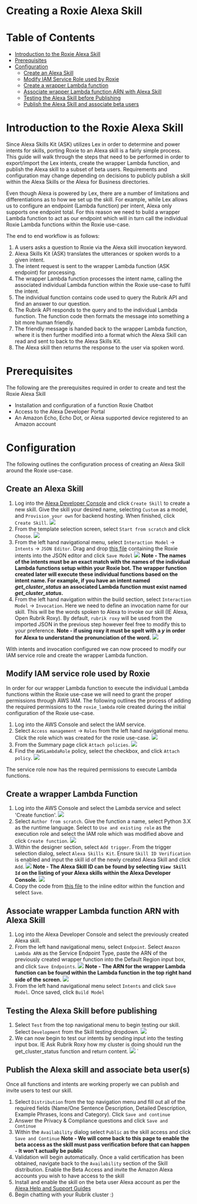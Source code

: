 # Creating a Roxie Alexa Skill

# Table of Contents

* [Introduction to the Roxie Alexa Skill](#Introduction-to-the-Roxie-Alexa-Skill)
* [Prerequisites](#Prerequisites)
* [Configuration](#Configuration)
    * [Create an Alexa Skill](#Create-an-alexa-skill)
    * [Modify IAM Service Role used by Roxie](#Modify-IAM-Service-role-used-by-roxie)
    * [Create a wrapper Lambda function](#Create-a-wrapper-lambda-function)
    * [Associate wrapper Lambda function ARN with Alexa Skill](#Associate-wrapper-lambda-function-arn-with-alexa-skill)
    * [Testing the Alexa Skill before Publishing](#Testing-the-alexa-skill-before-publishing)
    * [Publish the Alexa Skill and associate beta users](#Publish-the-alexa-skill-and-associate-beta-users)

# Introduction to the Roxie Alexa Skill

Since Alexa Skills Kit (ASK) utilizes Lex in order to determine and power intents for skills, porting Roxie to an Alexa skill is a fairly simple process. This guide will walk through the steps that need to be performed in order to export/import the Lex intents, create the wrapper Lambda function, and publish the Alexa skill to a subset of beta users. Requirements and configuration may change depending on decisions to publicly publish a skill within the Alexa Skills or the Alexa for Business directories.

Even though Alexa is powered by Lex, there are a number of limitations and differentiations as to how we set up the skill. For example, while Lex allows us to configure an endpoint (Lambda function) per intent, Alexa only supports one endpoint total. For this reason we need to build a wrapper Lambda function to act as our endpoint which will in turn call the individual Roxie Lambda functions within the Roxie use-case.  

The end to end workflow is as follows:

1. A users asks a question to Roxie via the Alexa skill invocation keyword.
1. Alexa Skills Kit (ASK) translates the utterances or spoken words to a given intent.
1. The intent request is sent to the wrapper Lambda function (ASK endpoint) for processing.
1. The wrapper Lambda function processes the intent name, calling the associated individual Lambda function within the Roxie use-case to fulfil the intent.
1. The individual function contains code used to query the Rubrik API and find an answer to our question.
1. The Rubrik API responds to the query and to the individual Lambda function. The function code then formats the message into something a bit more human friendly.
1. The friendly message is handed back to the wrapper Lambda function, where it is then further modified into a format which the Alexa Skill can read and sent to back to the Alexa Skills Kit.
1. The Alexa skill then returns the response to the user via spoken word.

# Prerequisites

The following are the prerequisites required in order to create and test the Roxie Alexa Skill

* Installation and configuration of a function Roxie Chatbot
* Access to the Alexa Developer Portal
* An Amazon Echo, Echo Dot, or Alexa supported device registered to an Amazon account

# Configuration

The following outlines the configuration process of creating an Alexa Skill around the Roxie use-case.

## Create an Alexa Skill

1. Log into the [Alexa Developer Console](https://developer.amazon.com/alexa/console/ask) and click `Create Skill` to create a new skill. Give the skill your desired name, selecting `Custom` as a model, and `Provision your own` for backend hosting. When finished, click `Create Skill`.
![](images/create-alexa-skill.png)
1. From the template selection screen, select `Start from scratch` and click `Choose`.
![](images/choose-template.png)
1. From the left hand navigational menu, select `Interaction Model` -> `Intents` -> `JSON Editor`. Drag and drop [this file](../ask/intents.json) containing the Roxie intents into the JSON editor and click `Save Model`
![](images/import-json.png)
**Note - The names of the intents must be an exact match with the names of the individual Lambda functions setup within your Roxie bot. The wrapper function created later will execute these individual functions based on the intent name. For example, if you have an intent named *get_cluster_status* an associated Lambda function must exist named *get_cluster_status*.**
1. From the left hand navigation within the build section, select `Interaction Model` -> `Invocation`. Here we need to define an invocation name for our skill. This will be the words spoken to Alexa to invoke our skill (IE Alexa, Open Rubrik Roxy). By default, `rubrik roxy` will be used from the imported JSON in the previous step however feel free to modify this to your preference. **Note - if using roxy it must be spelt with a *y* in order for Alexa to understand the pronunciation of the word.**
![](images/invocation-naming.png)

With intents and invocation configured we can now proceed to modify our IAM service role and create the wrapper Lambda function.  

## Modify IAM service role used by Roxie

In order for our wrapper Lambda function to execute the individual Lambda functions within the Roxie use-case we will need to grant the proper permissions through AWS IAM. The following outlines the process of adding the required permissions to the `roxie_lambda` role created during the initial configuration of the Roxie use-case.

1. Log into the AWS Console and select the IAM service.
1. Select `Access management` -> `Roles` from the left hand navigational menu. Click the role which was created for the roxie use-case.
![](images/roxie-role.png)
1. From the Summary page click `Attach policies`.
![](images/attach-iam-policy.png)
1. Find the `AWSLambdaRole` policy, select the checkbox, and click `Attach policy`.
![](images/attach-aws-lambda-role.png)

The service role now has the required permissions to execute Lambda functions.

## Create a wrapper Lambda Function

1. Log into the AWS Console and select the Lambda service and select 'Create function'.
![](images/create-lambda-function.png)
1. Select `Author from scratch`. Give the function a name, select Python 3.X as the runtime language. Select to `Use and existing role` as the execution role and select the IAM role which was modified above and click `Create function`.
![](images-setup-lambda-function.png)
1. Within the designer section, select `Add trigger`. From the trigger selection dialog, select `Alexa Skills Kit`.  Ensure `Skill ID Verification` is enabled and input the skill id of the newly created Alexa Skill and click `Add`.
![](images-add-trigger.png)
**Note - The Alexa Skill ID can be found by selecting `View Skill Id` on the listing of your Alexa skills within the Alexa Developer Console.**
![](images/find-skill-id.png)
1. Copy the code from [this file](../ask/roxie_alexa_skill_wrapper.py) to the inline editor within the function and select `Save`.

## Associate wrapper Lambda function ARN with Alexa Skill

1. Log into the Alexa Developer Console and select the previously created Alexa skill.
1. From the left hand navigational menu, select `Endpoint`. Select `Amazon Lambda ARN` as the Service Endpoint Type, paste the ARN of the previously created wrapper function into the Default Region input box, and click `Save Endpoints`.
![](images/copy-arn.png)
**Note - The ARN for the wrapper Lambda function can be found within the Lambda function in the top right hand side of the screen.**
![](images/find-arn.png)
1. From the left hand navigational menu select `Intents` and click `Save Model`. Once saved, click `Build Model`

## Testing the Alexa Skill before publishing

1. Select `Test` from the top navigational menu to begin testing our skill.  Select `Development` from the Skill testing dropdown.
![](images/test-skill.png)
1. We can now begin to test our intents by sending input into the testing input box. IE Ask Rubrik Roxy how my cluster is doing should run the get_cluster_status function and return content.
![](images/skill-working.png)
`
## Publish the Alexa skill and associate beta user(s)

Once all functions and intents are working properly we can publish and invite users to test our skill.

1. Select `Distribution` from the top navigation menu and fill out all of the required fields (Name/One Sentence Description, Detailed Description, Example Phrases, Icons and Category). Click `Save and continue`
1. Answer the Privacy & Compliance questions and click `Save and Continue`
1. Within the `Availability` dialog select `Public` as the skill access and click `Save and Continue` **Note - We will come back to this page to enable the beta access as the skill must pass verification before that can happen - It won't actually be public**
1. Validation will begin automatically. Once a valid certification has been obtained, navigate back to the `Availability` section of the Skill distribution.  Enable the Beta Access and invite the Amazon Alexa accounts you wish to have access to the skill
1. Install and enable the skill on the beta user Alexa account as per the [Alexa Help and Support Guides](https://www.amazon.com/b/ref=aeg_lp_hs_d_text/ref=s9_acss_bw_cg_aeglp_md1_w?node=17978646011&pf_rd_m=ATVPDKIKX0DER&pf_rd_s=merchandised-search-4&pf_rd_r=8SKDDXVVS0N9YQTJ1N3Z&pf_rd_t=101&pf_rd_p=854092b7-c46b-4f6c-ba7e-7b6e17552e7c&pf_rd_i=17934671011)
1. Begin chatting with your Rubrik cluster :)